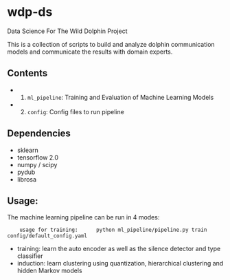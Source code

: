 # wdp-ds
Data Science For The Wild Dolphin Project

This is a collection of scripts to build and analyze dolphin communication models
and communicate the results with domain experts. 

## Contents

+ 1) `ml_pipeline`: Training and Evaluation of Machine Learning Models
+ 2) `config`: Config files to run pipeline

## Dependencies
+ sklearn
+ tensorflow 2.0
+ numpy / scipy
+ pydub
+ librosa

## Usage:
The machine learning pipeline can be run in 4 modes:
```
    usage for training:      python ml_pipeline/pipeline.py train config/default_config.yaml
```

+ training:   learn the auto encoder as well as the silence detector and type classifier 
+ induction:  learn clustering using quantization, hierarchical clustering and hidden Markov models
